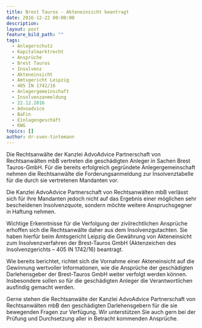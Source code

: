```yaml
---
title: Brest Tauros - Akteneinsicht beantragt
date: 2016-12-22 00:00:00
description:
layout: post
feature_bild_path: ""
tags:
  - Anlegerschutz
  - Kapitalmarktrecht
  - Ansprüche
  - Brest Tauros
  - Insolvenz
  - Akteneinsicht
  - Amtsgericht Leipzig
  - 405 IN 1742/16
  - Anlegergemeinschaft
  - Insolvenzanmeldung
  - 22.12.2016
  - Advoadvice
  - BaFin
  - Einlagengeschäft
  - KWG
topics: []
author: dr-sven-tintemann
---
```



Die Rechtsanwälte der Kanzlei AdvoAdvice Partnerschaft von Rechtsanwälten mbB vertreten die geschädigten Anleger in Sachen Brest Tauros-GmbH. Für die bereits erfolgreich gegründete Anlegergemeinschaft nehmen die Rechtsanwälte die Forderungsanmeldung zur Insolvenztabelle für die durch sie vertretenen Mandanten vor.

Die Kanzlei AdvoAdvice Partnerschaft von Rechtsanwälten mbB verlässt sich für ihre Mandanten jedoch nicht auf das Ergebnis einer möglichen sehr bescheidenen Insolvenzquote, sondern möchte weitere Anspruchsgegner in Haftung nehmen.

Wichtige Erkenntnisse für die Verfolgung der zivilrechtlichen Ansprüche erhoffen sich die Rechtsanwälte daher aus dem Insolvenzgutachten. Sie haben hierfür beim Amtsgericht Leipzig die Gewährung von Akteneinsicht zum Insolvenzverfahren der Brest-Tauros GmbH (Aktenzeichen des Insolvenzgerichts – 405 IN 1742/16) beantragt.

Wie bereits berichtet, richtet sich die Vornahme einer Akteneinsicht auf die Gewinnung wertvoller Informationen, wie die Ansprüche der geschädigten Darlehensgeber der Brest-Tauros GmbH weiter verfolgt werden können. Insbesondere sollen so für die geschädigten Anleger die Verantwortlichen ausfindig gemacht werden.

Gerne stehen die Rechtsanwälte der Kanzlei AdvoAdvice Partnerschaft von Rechtsanwälten mbB den geschädigten Darlehensgebern für die sie bewegenden Fragen zur Verfügung. Wir unterstützen Sie auch gern bei der Prüfung und Durchsetzung aller in Betracht kommenden Ansprüche.